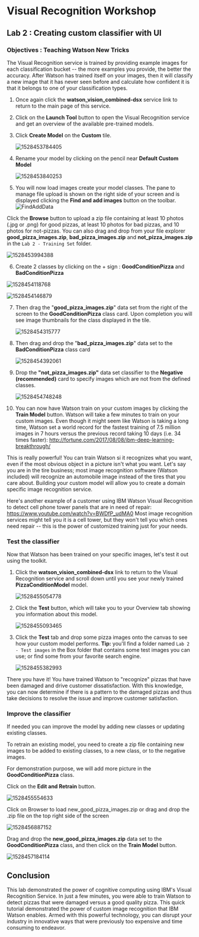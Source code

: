 

# Visual Recognition Workshop

## Lab 2 : Creating custom classifier with UI

### Objectives : Teaching Watson New Tricks

The Visual Recognition service is trained by providing example images for each classification bucket -- the more examples you provide, the better the accuracy. After Watson has trained itself on your images,
then it will classify a new image that it has never seen before and calculate how confident it is that it belongs to one of your classification types.

1. Once again click the **watson\_vision\_combined-dsx** service link to return to the main page of this service.
2. Click on the **Launch Tool** button to open the Visual Recognition service and get an overview of the available pre-trained models.
3. Click **Create Model** on the **Custom** tile.

    ![1528453784405](assets/1528453784405.png)

4. Rename your model by clicking on the pencil near **Default Custom Model**

    ![1528453840253](assets/1528453840253.png)

5. You will now load images create your model classes. The pane to manage file upload is shown on the right side of your screen and is displayed clicking the **Find and add images** button on the toolbar. ![FindAddData](assets/FindAddData.png)

Click the **Browse** button to upload a zip file containing at least 10 photos (.jpg or .png) for good pizzas, at least 10 photos for bad pizzas, and 10 photos for not-pizzas. You can also drag and drop from your file explorer **good\_pizza\_images.zip**, **bad\_pizza\_images.zip**  and **not_pizza_images.zip** in the `Lab 2 - Training Set`  folder.

  ![1528453994388](assets/1528453994388.png)

6. Create 2 classes by clicking on the + sign : **GoodConditionPizza** and **BadConditionPizza**

![1528454118768](assets/1528454118768.png)

![1528454146879](assets/1528454146879.png)

7. Then drag the "**good_pizza_images.zip**" data set from the right of the screen to the **GoodConditionPizza** class card. Upon completion you will see image thumbnails for the class displayed in the tile.

    ![1528454315777](assets/1528454315777.png)



8. Then drag and drop the "**bad_pizza_images.zip**" data set to the **BadConditionPizza** class card

    ![1528454392061](assets/1528454392061.png)

9. Drop the  **"not\_pizza\_images.zip"** data set  classifier to the **Negative (recommended)** card to specify images which are not from the defined classes.

   ![1528454748248](assets/1528454748248.png)

10. You can now have Watson train on your custom images by clicking the **Train Model** button. Watson will take a few minutes to train on your custom images. Even though it might seem like Watson is taking
     a long time, Watson set a world record for the fastest training of 7.5 million images in 7 hours versus the previous record taking 10 days (i.e. 34 times faster):
     <http://fortune.com/2017/08/08/ibm-deep-learning-breakthrough/>

This is really powerful! You can train Watson si it recognizes what you want, even if the most obvious object in a picture isn't what you want. Let's say you are in the tire business; most image recognition software
(Watson included) will recognize an automobile image instead of the tires that you care about. Building your custom model will allow you to create a domain specific image recognition service.

Here's another example of a customer using IBM Watson Visual Recognition to detect cell phone tower panels that are in need of repair: <https://www.youtube.com/watch?v=BWDfP_udMA0> Most image
recognition services might tell you it is a cell tower, but they won't tell you which ones need repair -- this is the power of customized training just for your needs.

### Test the classifier

Now that Watson has been trained on your specific images, let's test it out using the toolkit.

1. Click the **watson\_vision\_combined-dsx** link to return to the Visual Recognition service and scroll down until you see your newly trained **PizzaConditionModel** model.

    ![1528455054778](assets/1528455054778.png)

2. Click the **Test** button, which will take you to your Overview tab showing you information about this model.

    ![1528455093465](assets/1528455093465.png)

3. Click the **Test** tab and drop some pizza images onto the canvas to see how your custom model performs. **Tip:** you'll find a folder named `Lab 2 - Test images` in the Box folder
    that contains some test images you can use; or find some from your favorite search engine.

    ![1528455382993](assets/1528455382993.png)



There you have it! You have trained Watson to "recognize" pizzas that have been damaged and drive customer dissatisfaction. With this knowledge, you can now determine if there is a pattern to the damaged pizzas and thus take decisions to resolve the issue and improve customer satisfaction.

### Improve the classifier

If needed you can improve the model by adding new classes or updating existing classes.

To retrain an existing model, you need to create a zip file containing new images to be added to existing classes, to a new class, or to the negative images.

For demonstration purpose, we will add more picture in the **GoodConditionPizza** class.

Click on the **Edit and Retrain** button.

![1528455554633](assets/1528455554633.png)



Click on Browser to load new_good_pizza_images.zip or drag and drop the .zip file on the top right side of the screen

![1528456887152](assets/1528456887152.png)

Drag and drop the **new_good_pizza_images.zip** data set to the **GoodConditionPizza** class, and then click on the **Train Model** button.

![1528457184114](assets/1528457184114.png)

## Conclusion

This lab demonstrated the power of cognitive computing using IBM's Visual Recognition Service. In just a few minutes, you were able to train Watson to detect pizzas that were damaged versus a good quality
pizza. This quick tutorial demonstrated the power of custom image recognition that IBM Watson enables. Armed with this powerful technology, you can disrupt your industry in innovative ways that were previously too expensive and time consuming to endeavor.
